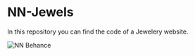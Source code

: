 # NN-Jewels
In this repository you can find the code of a Jewelery website.

![NN Behance](https://user-images.githubusercontent.com/75527414/236160945-d3b6827f-4f3e-4dbe-9887-b5f19843c5b6.jpg)
